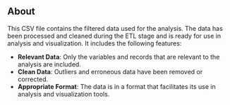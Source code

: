 ## About

This CSV file contains the filtered data used for the analysis. The data has been processed and cleaned during the ETL stage and is ready for use in analysis and visualization. It includes the following features:

- **Relevant Data**: Only the variables and records that are relevant to the analysis are included.
- **Clean Data**: Outliers and erroneous data have been removed or corrected.
- **Appropriate Format**: The data is in a format that facilitates its use in analysis and visualization tools.
